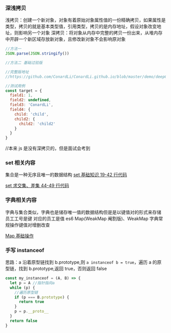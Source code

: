### 深浅拷贝

浅拷贝：创建一个新对象，对象有着原始对象属性值的一份精确拷贝，如果属性是类型，拷贝的就是基本类型值，引用类型，拷贝的是内存地址，假设对象改变地址，则影响另一个对象
深拷贝：将对象从内存中完整的拷贝一份出来，从堆内存中开辟一个新区域存放新对象，且修改新对象不会影响原对象

```js
//方法一
JSON.parse(JSON.stringify())

//方法二 基础过验版

//完整版地址
//https://github.com/ConardLi/ConardLi.github.io/blob/master/demo/deepClone/src/clone_6.js

//测试用例
const target = {
  field1: 1,
  field2: undefined,
  field3: 'ConardLi',
  field4: {
    child: 'child',
    child2: {
      child2: 'child2'
    }
  }
}
```

//本来 js 是没有深拷贝的，但是面试会考到

### set 相关内容

集合是一种无序且唯一的数据结构
[set 基础知识 19-42 行代码](./编程题.js)

[set 求交集、差集 44-49 行代码](./编程题.js)

### 字典相关内容

字典与集合类似，字典也是储存唯一值的数据结构但是是以键值对的形式来存储
员工工号是键 对应的员工是值
es6 Map(WeakMap 阉割版)、WeakMap
字典常规操作键值对增删改查

[Map 基础操作](./算法/字典.js)

### 手写 instanceof

思路：a 沿着原型链找到 b.prototype,则 `a instanceof b = true`，遍历 a 的原型链，找到 b.prototype,返回 true，否则返回 false

```js
const my_instanceof = (A, B) => {
  let p = A //指针指向a
  while (p) {
    //遍历原型链
    if (p === B.prototype) {
      return true
    }
    p = p.__proto__
  }
  return false
}
```
